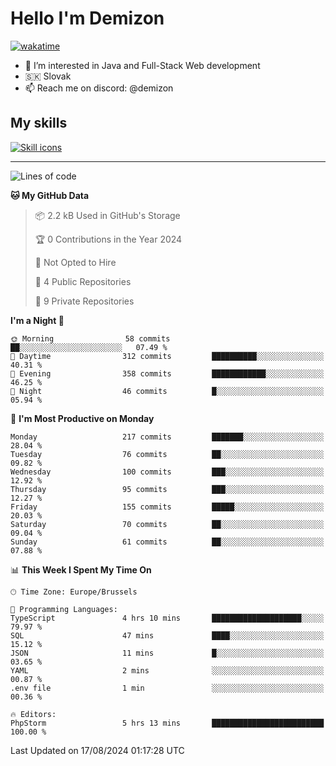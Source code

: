 # Hello I'm Demizon
[![wakatime](https://wakatime.com/badge/user/6ad1949f-d6d7-44f9-9eee-c35e54cc499b.svg)](https://wakatime.com/@6ad1949f-d6d7-44f9-9eee-c35e54cc499b)
- 👀 I’m interested in Java and Full-Stack Web development
- 🇸🇰 Slovak
- 📫 Reach me on discord: @demizon

## My skills
[![Skill icons](https://skillicons.dev/icons?i=java,js,ts,html,css,react,nextjs,tailwind,supabase,py,git,docker,linux,mysql,postgres,mongo&theme=dark)](https://github.com/Demizon3433)

---

<!--START_SECTION:waka-->
![Lines of code](https://img.shields.io/badge/From%20Hello%20World%20I%27ve%20Written-217.0%20thousand%20lines%20of%20code-blue)

**🐱 My GitHub Data** 

> 📦 2.2 kB Used in GitHub's Storage 
 > 
> 🏆 0 Contributions in the Year 2024
 > 
> 🚫 Not Opted to Hire
 > 
> 📜 4 Public Repositories 
 > 
> 🔑 9 Private Repositories 
 > 
**I'm a Night 🦉** 

```text
🌞 Morning                58 commits          ██░░░░░░░░░░░░░░░░░░░░░░░   07.49 % 
🌆 Daytime                312 commits         ██████████░░░░░░░░░░░░░░░   40.31 % 
🌃 Evening                358 commits         ████████████░░░░░░░░░░░░░   46.25 % 
🌙 Night                  46 commits          █░░░░░░░░░░░░░░░░░░░░░░░░   05.94 % 
```
📅 **I'm Most Productive on Monday** 

```text
Monday                   217 commits         ███████░░░░░░░░░░░░░░░░░░   28.04 % 
Tuesday                  76 commits          ██░░░░░░░░░░░░░░░░░░░░░░░   09.82 % 
Wednesday                100 commits         ███░░░░░░░░░░░░░░░░░░░░░░   12.92 % 
Thursday                 95 commits          ███░░░░░░░░░░░░░░░░░░░░░░   12.27 % 
Friday                   155 commits         █████░░░░░░░░░░░░░░░░░░░░   20.03 % 
Saturday                 70 commits          ██░░░░░░░░░░░░░░░░░░░░░░░   09.04 % 
Sunday                   61 commits          ██░░░░░░░░░░░░░░░░░░░░░░░   07.88 % 
```


📊 **This Week I Spent My Time On** 

```text
🕑︎ Time Zone: Europe/Brussels

💬 Programming Languages: 
TypeScript               4 hrs 10 mins       ████████████████████░░░░░   79.97 % 
SQL                      47 mins             ████░░░░░░░░░░░░░░░░░░░░░   15.12 % 
JSON                     11 mins             █░░░░░░░░░░░░░░░░░░░░░░░░   03.65 % 
YAML                     2 mins              ░░░░░░░░░░░░░░░░░░░░░░░░░   00.87 % 
.env file                1 min               ░░░░░░░░░░░░░░░░░░░░░░░░░   00.36 % 

🔥 Editors: 
PhpStorm                 5 hrs 13 mins       █████████████████████████   100.00 % 
```


 Last Updated on 17/08/2024 01:17:28 UTC
<!--END_SECTION:waka-->
